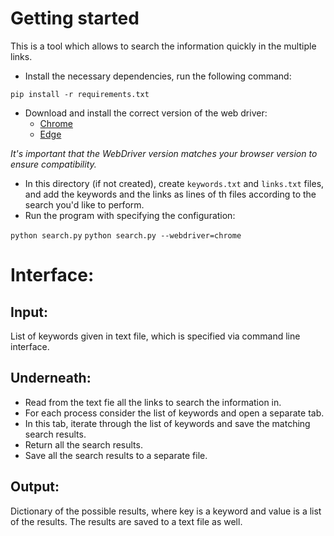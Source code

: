# Getting started

This is a tool which allows to search the information quickly in the multiple links.

- Install the necessary dependencies, run the following command:

`pip install -r requirements.txt`

- Download and install the correct version of the web driver:
  - [Chrome](https://sites.google.com/chromium.org/driver/downloads)
  - [Edge](https://developer.microsoft.com/en-us/microsoft-edge/tools/webdriver/)

*It's important that the WebDriver version matches your browser version to ensure compatibility.*

- In this directory (if not created), create `keywords.txt` and `links.txt` files, and add the keywords and the links as
lines of th files according to the search you'd like to perform.
- Run the program with specifying the configuration:

`python search.py`
`python search.py --webdriver=chrome`

# Interface:

## Input:
List of keywords given in text file, which is specified via command line interface.

## Underneath:
- Read from the text fie all the links to search the information in.
- For each process consider the list of keywords and open a separate tab.
- In this tab, iterate through the list of keywords and save the matching search results.
- Return all the search results.
- Save all the search results to a separate file.

## Output:
Dictionary of the possible results, where key is a keyword and value is a list of the results.
The results are saved to a text file as well.



